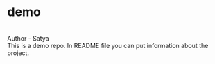 # demo
<br>
Author - Satya
<br>
This is a demo repo.
In README file you can put information about the project. 
